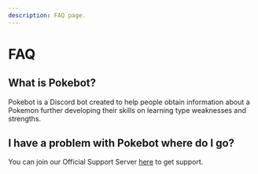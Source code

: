 ```yaml
---
description: FAQ page.
---
```


# FAQ

## What is Pokebot?

Pokebot is a Discord bot created to help people obtain information about a Pokemon further developing their skills on learning type weaknesses and strengths.

## I have a problem with Pokebot where do I go?

You can join our Official Support Server [here](https://discordapp.com/invite/qu2mvH2) to get support.



